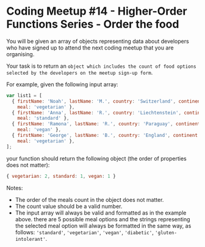 # Coding Meetup #14 - Higher-Order Functions Series - Order the food

You will be given an array of objects representing data about developers who have signed up to attend the next coding meetup that you are organising.

Your task is to return an `object which includes the count of food options selected by the developers on the meetup sign-up form`.

For example, given the following input array:

```javascript
var list1 = [
  { firstName: 'Noah', lastName: 'M.', country: 'Switzerland', continent: 'Europe', age: 19, language: 'C', 
    meal: 'vegetarian' },
  { firstName: 'Anna', lastName: 'R.', country: 'Liechtenstein', continent: 'Europe', age: 52, language: 'JavaScript', 
    meal: 'standard' },
  { firstName: 'Ramona', lastName: 'R.', country: 'Paraguay', continent: 'Americas', age: 29, language: 'Ruby', 
    meal: 'vegan' },
  { firstName: 'George', lastName: 'B.', country: 'England', continent: 'Europe', age: 81, language: 'C', 
    meal: 'vegetarian' },
];
```

your function should return the following object (the order of properties does not matter):

```javascript
{ vegetarian: 2, standard: 1, vegan: 1 }
```

Notes:
* The order of the meals count in the object does not matter.
* The count value should be a valid number.
* The input array will always be valid and formatted as in the example above.
there are 5 possible meal options and the strings representing the selected meal option will always be formatted in the same way, as follows: `'standard'`, `'vegetarian'`, `'vegan'`, `'diabetic'`, `'gluten-intolerant'`.
